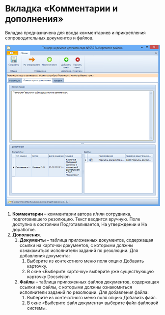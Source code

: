# Вкладка «Комментарии и дополнения»

Вкладка предназначена для ввода комментариев и прикрепления сопроводительных документов и файлов.

![Вкладка «Комментарии и дополнения» карточки Резолюция](img/Card_Resol_Comments.png "Вкладка «Комментарии и дополнения» карточки Резолюция")

1. **Комментарии** – комментарии автора и/или сотрудника, подготовившего резолюцию. Текст вводится вручную. Поле доступно в состоянии Подготавливается, На утверждении и На доработке.
2. **Дополнения**.
   1. **Документы** – таблица приложенных документов, содержащая ссылки на карточки документов, с которыми должны ознакомиться исполнители заданий по резолюции. Для добавления документа:
      1. Выберите из контекстного меню поля опцию Добавить карточку.
      2. В окне «Выберите карточку» выберите уже существующую карточку Docsvision
   2. **Файлы** – таблица приложенных файлов документов, содержащая ссылки на файлы, с которыми должны ознакомиться исполнители заданий по резолюции. Для добавления файла:
      1. Выберите из контекстного меню поля опцию Добавить файл.
      2. В окне «Выберите файл документа» выберите файл файловой системы.

